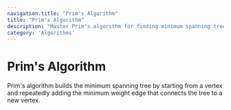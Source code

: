 ```yaml
---
navigation.title: "Prim's Algorithm"
title: "Prim's Algorithm"
description: "Master Prim's algorithm for finding minimum spanning trees using vertex-centric incremental approach and priority queues."
category: 'Algorithms'
---
```


# Prim's Algorithm

Prim's algorithm builds the minimum spanning tree by starting from a vertex and repeatedly adding the minimum weight edge that connects the tree to a new vertex.

